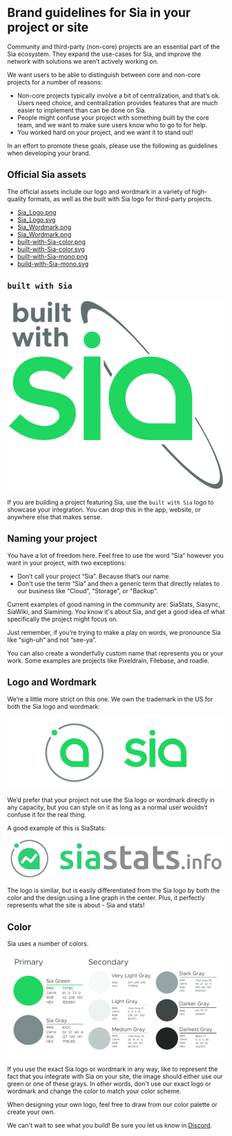 # Brand guidelines for Sia in your project or site

Community and third-party (non-core) projects are an essential part of the Sia ecosystem. They expand the use-cases for Sia, and improve the network with solutions we aren’t actively working on.

We want users to be able to distinguish between core and non-core projects for a number of reasons:

* Non-core projects typically involve a bit of centralization, and that’s ok. Users need choice, and centralization provides features that are much easier to implement than can be done on Sia.
* People might confuse your project with something built by the core team, and we want to make sure users know who to go to for help.
* You worked hard on your project, and we want it to stand out!

In an effort to promote these goals, please use the following as guidelines when developing your brand.

## Official Sia assets

The official assets include our logo and wordmark in a variety of high-quality formats, as well as the built with Sia logo for third-party projects.

* [Sia\_Logo.png](https://sia.tech/assets/Sia\_Logo.png)
* [Sia\_Logo.svg](https://sia.tech/assets/Sia\_Logo.svg)
* [Sia\_Wordmark.png](https://sia.tech/assets/Sia\_Wordmark.png)
* [Sia\_Wordmark.png](https://sia.tech/assets/Sia\_Wordmark.png)
* [built-with-Sia-color.png](https://sia.tech/assets/built-with-Sia-color.png)
* [built-with-Sia-color.svg](https://sia.tech/assets/built-with-Sia-color.svg)
* [built-with-Sia-mono.png](https://sia.tech/assets/built-with-Sia-mono.png)
* [build-with-Sia-mono.svg](https://sia.tech/assets/built-with-Sia-mono.svg)

## `built with Sia`

![](../.gitbook/assets/brand-1.png)

If you are building a project featuring Sia, use the `built with Sia` logo to showcase your integration. You can drop this in the app, website, or anywhere else that makes sense.

## Naming your project

You have a lot of freedom here. Feel free to use the word “Sia” however you want in your project, with two exceptions:

* Don’t call your project “Sia”. Because that’s our name.
* Don't use the term “Sia” and then a generic term that directly relates to our business like “Cloud”, “Storage”, or "Backup".

Current examples of good naming in the community are: SiaStats, Siasync, SiaWiki, and Siamining. You know it's about Sia, and get a good idea of what specifically the project might focus on.

Just remember, if you’re trying to make a play on words, we pronounce Sia like “sigh-uh” and not “see-ya”.

You can also create a wonderfully custom name that represents you or your work. Some examples are projects like Pixeldrain, Filebase, and roadie.

## Logo and Wordmark

We’re a little more strict on this one. We own the trademark in the US for both the Sia logo and wordmark:

![](../.gitbook/assets/brand-2.png)

We’d prefer that your project not use the Sia logo or wordmark directly in any capacity, but you can style on it as long as a normal user wouldn’t confuse it for the real thing.

A good example of this is SiaStats:

![](../.gitbook/assets/brand-3.png)

The logo is similar, but is easily differentiated from the Sia logo by both the color and the design using a line graph in the center. Plus, it perfectly represents what the site is about - Sia and stats!

## Color

Sia uses a number of colors.

![](../.gitbook/assets/brand-4.png)

If you use the exact Sia logo or wordmark in any way, like to represent the fact that you integrate with Sia on your site, the image should either use our green or one of these grays. In other words, don't use our exact logo or wordmark and change the color to match your color scheme.

When designing your own logo, feel free to draw from our color palette or create your own.

We can't wait to see what you build! Be sure you let us know in [Discord](https://discord.gg/sia).
